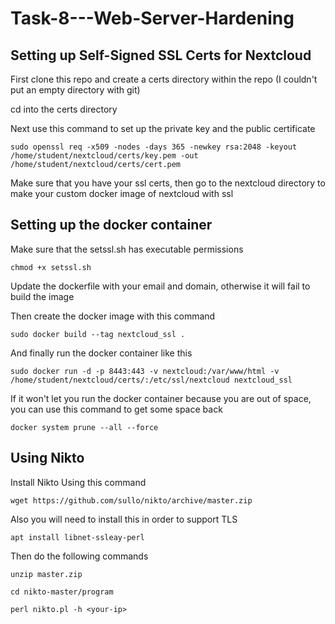 # Task-8---Web-Server-Hardening

## Setting up Self-Signed SSL Certs for Nextcloud

First clone this repo and create a certs directory within the repo (I couldn't put an empty directory with git)

cd into the certs directory

Next use this command to set up the private key and the public certificate

```sudo openssl req -x509 -nodes -days 365 -newkey rsa:2048 -keyout /home/student/nextcloud/certs/key.pem -out /home/student/nextcloud/certs/cert.pem```

Make sure that you have your ssl certs, then go to the nextcloud directory to make your custom docker image of nextcloud with ssl

## Setting up the docker container
Make sure that the setssl.sh has executable permissions

```chmod +x setssl.sh```

Update the dockerfile with your email and domain, otherwise it will fail to build the image

Then create the docker image with this command

```sudo docker build --tag nextcloud_ssl .```

And finally run the docker container like this

```sudo docker run -d -p 8443:443 -v nextcloud:/var/www/html -v /home/student/nextcloud/certs/:/etc/ssl/nextcloud nextcloud_ssl```

If it won't let you run the docker container because you are out of space, you can use this command to get some space back

```docker system prune --all --force```

## Using Nikto

Install Nikto Using this command

```wget https://github.com/sullo/nikto/archive/master.zip```

Also you will need to install this in order to support TLS

```apt install libnet-ssleay-perl```

Then do the following commands

```unzip master.zip```

```cd nikto-master/program```

```perl nikto.pl -h <your-ip>```